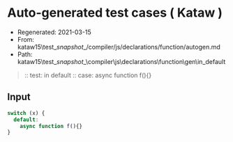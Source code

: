 # Auto-generated test cases ( Kataw )
- Regenerated: 2021-03-15
- From: kataw15\test\__snapshot__/compiler/js/declarations/function/autogen.md
- Path: kataw15\test\__snapshot__\compiler\js\declarations\function\gen\in_default
> :: test: in default
> :: case: async function f(){}
## Input

`````js
switch (x) {
  default:
    async function f(){}
}
`````
